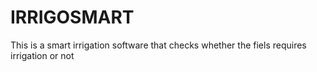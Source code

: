 # IRRIGOSMART
This is a smart irrigation software that checks whether the fiels requires irrigation or not 
